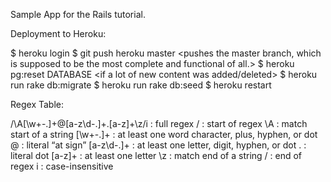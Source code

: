 Sample App for the Rails tutorial.

Deployment to Heroku:

$ heroku login
$ git push heroku master <pushes the master branch, which is supposed to be the most complete and functional of all.>
$ heroku pg:reset DATABASE <if a lot of new content was added/deleted>
$ heroku run rake db:migrate <if new migrations were added>
$ heroku run rake db:seed <if there are important new DB seeds>
$ heroku restart <if the DB was reseted>

Regex Table:

/\A[\w+\-.]+@[a-z\d\-.]+\.[a-z]+\z/i :	full regex
/	                                   : start of regex
\A	                                 : match start of a string
[\w+\-.]+	                           : at least one word character, plus, hyphen, or dot
@	                                   : literal “at sign”
[a-z\d\-.]+	                         : at least one letter, digit, hyphen, or dot
\.                                   : literal dot
[a-z]+	                             : at least one letter
\z	                                 : match end of a string
/	                                   : end of regex
i	                                   : case-insensitive
